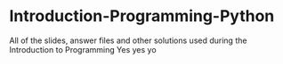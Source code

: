 Introduction-Programming-Python
===============================

All of the slides, answer files and other solutions used during the Introduction to Programming
Yes yes yo
